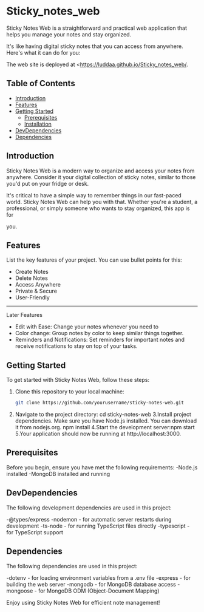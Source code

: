 # Sticky_notes_web

Sticky Notes Web is a straightforward and practical web application that helps you manage your notes and stay organized. 

It's like having digital sticky notes that you can access from anywhere. Here's what it can do for you:

The web site is deployed at <https://luddaa.github.io/Sticky_notes_web/.

## Table of Contents
- [Introduction](#introduction)
- [Features](#features)
- [Getting Started](#getting-started)
  - [Prerequisites](#prerequisites)
  - [Installation](#installation)
- [DevDependencies](#DevDependencies)
- [Dependencies](#Dependencies)


## Introduction

Sticky Notes Web is a modern way to organize and access your notes from anywhere. Consider it your digital collection of sticky notes, similar to those you'd put on your fridge or desk.

It's critical to have a simple way to remember things in our fast-paced world. Sticky Notes Web can help you with that. Whether you're a student, a professional, or simply someone who wants to stay organized, this app is for 

you.


## Features

List the key features of your project. You can use bullet points for this:

- Create Notes
- Delete Notes
- Access Anywhere
- Private & Secure
- User-Friendly

-------------------------
Later Features 

- Edit with Ease: Change your notes whenever you need to
- Color change: Group notes by color to keep similar things together.
- Reminders and Notifications: Set reminders for important notes and receive notifications to stay on top of your tasks.

## Getting Started

To get started with Sticky Notes Web, follow these steps:

1. Clone this repository to your local machine:

   ```bash
   git clone https://github.com/yourusername/sticky-notes-web.git

2. Navigate to the project directory: cd sticky-notes-web
3.Install project dependencies. Make sure you have Node.js installed. You can download it from nodejs.org. npm install
4.Start the development server:npm start
5.Your application should now be running at http://localhost:3000.

## Prerequisites
Before you begin, ensure you have met the following requirements:
-Node.js installed
-MongoDB installed and running

## DevDependencies
The following development dependencies are used in this project:

-@types/express
-nodemon - for automatic server restarts during development
-ts-node - for running TypeScript files directly
-typescript - for TypeScript support

## Dependencies
The following dependencies are used in this project:

-dotenv - for loading environment variables from a .env file
-express - for building the web server
-mongodb - for MongoDB database access
-mongoose - for MongoDB ODM (Object-Document Mapping)

Enjoy using Sticky Notes Web for efficient note management!



